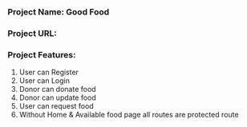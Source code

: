 ### Project Name: Good Food

### Project URL: 

### Project Features: 
1. User can Register
2. User can Login
3. Donor can donate food
4. Donor can update food
5. User can request food
6. Without Home & Available food page all routes are protected route